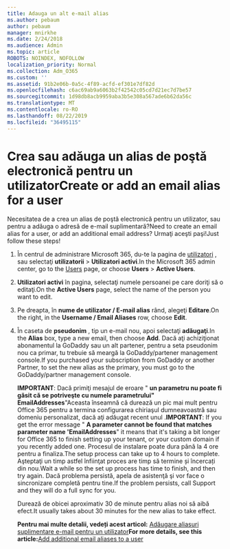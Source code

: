 ```yaml
---
title: Adauga un alt e-mail alias
ms.author: pebaum
author: pebaum
manager: mnirkhe
ms.date: 2/24/2018
ms.audience: Admin
ms.topic: article
ROBOTS: NOINDEX, NOFOLLOW
localization_priority: Normal
ms.collection: Adm_O365
ms.custom: ''
ms.assetid: 91b2e06b-0a5c-4f89-acfd-ef301e7df82d
ms.openlocfilehash: c6ac69ab9a6063b2f42542c05cd7d21ec7d7be57
ms.sourcegitcommit: 1d98db8acb9959aba3b5e308a567ade6b62da56c
ms.translationtype: MT
ms.contentlocale: ro-RO
ms.lasthandoff: 08/22/2019
ms.locfileid: "36495115"
---
```

# <a name="create-or-add-an-email-alias-for-a-user"></a><span data-ttu-id="9c15c-102">Crea sau adăuga un alias de poştă electronică pentru un utilizator</span><span class="sxs-lookup"><span data-stu-id="9c15c-102">Create or add an email alias for a user</span></span>

<span data-ttu-id="9c15c-103">Necesitatea de a crea un alias de poştă electronică pentru un utilizator, sau pentru a adăuga o adresă de e-mail suplimentară?</span><span class="sxs-lookup"><span data-stu-id="9c15c-103">Need to create an email alias for a user, or add an additional email address?</span></span> <span data-ttu-id="9c15c-104">Urmaţi aceşti paşi!</span><span class="sxs-lookup"><span data-stu-id="9c15c-104">Just follow these steps!</span></span>
  
1. <span data-ttu-id="9c15c-105">În centrul de administrare Microsoft 365, du-te la pagina de [utilizatori](https://go.microsoft.com/fwlink/p/?linkid=834822) , sau selectaţi **utilizatorii** \> **Utilizatori activi**.</span><span class="sxs-lookup"><span data-stu-id="9c15c-105">In the Microsoft 365 admin center, go to the [Users](https://go.microsoft.com/fwlink/p/?linkid=834822) page, or choose **Users** \> **Active Users**.</span></span>
    
2. <span data-ttu-id="9c15c-106">**Utilizatori activi** în pagina, selectaţi numele persoanei pe care doriţi să o editaţi.</span><span class="sxs-lookup"><span data-stu-id="9c15c-106">On the **Active Users** page, select the name of the person you want to edit.</span></span> 
    
3. <span data-ttu-id="9c15c-107">Pe dreapta, în **nume de utilizator / E-mail alias** rând, alegeţi **Editare**.</span><span class="sxs-lookup"><span data-stu-id="9c15c-107">On the right, in the **Username / Email Aliases** row, choose **Edit**.</span></span>
    
4. <span data-ttu-id="9c15c-108">În caseta de **pseudonim** , tip un e-mail nou, apoi selectaţi **adăugaţi**.</span><span class="sxs-lookup"><span data-stu-id="9c15c-108">In the **Alias** box, type a new email, then choose **Add**.</span></span> <span data-ttu-id="9c15c-109">Dacă aţi achiziţionat abonamentul la GoDaddy sau un alt partener, pentru a seta pseudonim nou ca primar, tu trebuie să meargă la GoDaddy/partener management console.</span><span class="sxs-lookup"><span data-stu-id="9c15c-109">If you purchased your subscription from GoDaddy or another Partner, to set the new alias as the primary, you must go to the GoDaddy/partner management console.</span></span> 
    
    <span data-ttu-id="9c15c-110">**IMPORTANT**: Dacă primiţi mesajul de eroare " **un parametru nu poate fi găsit că se potriveşte cu numele parametrului" EmailAddresses**"Aceasta înseamnă că durează un pic mai mult pentru Office 365 pentru a termina configurarea chiriaşul dumneavoastră sau domeniu personalizat, dacă aţi adăugat recent unul .</span><span class="sxs-lookup"><span data-stu-id="9c15c-110">**IMPORTANT**: If you get the error message " **A parameter cannot be found that matches parameter name 'EmailAddresses**" it means that it's taking a bit longer for Office 365 to finish setting up your tenant, or your custom domain if you recently added one.</span></span> <span data-ttu-id="9c15c-111">Procesul de instalare poate dura până la 4 ore pentru a finaliza.</span><span class="sxs-lookup"><span data-stu-id="9c15c-111">The setup process can take up to 4 hours to complete.</span></span> <span data-ttu-id="9c15c-112">Aşteptaţi un timp astfel înfiinţat proces are timp să termine și încercați din nou.</span><span class="sxs-lookup"><span data-stu-id="9c15c-112">Wait a while so the set up process has time to finish, and then try again.</span></span> <span data-ttu-id="9c15c-113">Dacă problema persistă, apela de asistenţă şi vor face o sincronizare completă pentru tine.</span><span class="sxs-lookup"><span data-stu-id="9c15c-113">If the problem persists, call Support and they will do a full sync for you.</span></span>
    
    <span data-ttu-id="9c15c-114">Durează de obicei aproximativ 30 de minute pentru alias noi să aibă efect.</span><span class="sxs-lookup"><span data-stu-id="9c15c-114">It usually takes about 30 minutes for the new alias to take effect.</span></span>
    
    <span data-ttu-id="9c15c-115">**Pentru mai multe detalii, vedeți acest articol:** [Adăugare aliasuri suplimentare e-mail pentru un utilizator](https://support.office.com/article/Add-additional-email-aliases-to-a-user-0b0bd900-68b1-4bf5-808b-5d240a7739f4.aspx)</span><span class="sxs-lookup"><span data-stu-id="9c15c-115">**For more details, see this article:**[Add additional email aliases to a user](https://support.office.com/article/Add-additional-email-aliases-to-a-user-0b0bd900-68b1-4bf5-808b-5d240a7739f4.aspx)</span></span>
    

